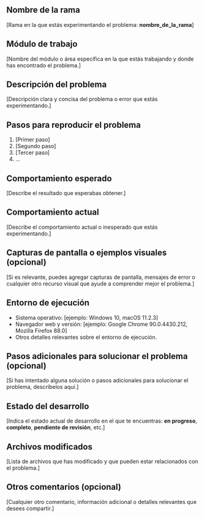 ## Nombre de la rama

[Rama en la que estás experimentando el problema: **nombre_de_la_rama**]

## Módulo de trabajo

[Nombre del módulo o área específica en la que estás trabajando y donde has encontrado el problema.]

## Descripción del problema

[Descripción clara y concisa del problema o error que estás experimentando.]

## Pasos para reproducir el problema

1. [Primer paso]
2. [Segundo paso]
3. [Tercer paso]
4. ...

## Comportamiento esperado

[Describe el resultado que esperabas obtener.]

## Comportamiento actual

[Describe el comportamiento actual o inesperado que estás experimentando.]

## Capturas de pantalla o ejemplos visuales (opcional)

[Si es relevante, puedes agregar capturas de pantalla, mensajes de error o cualquier otro recurso visual que ayude a comprender mejor el problema.]

## Entorno de ejecución

- Sistema operativo: [ejemplo: Windows 10, macOS 11.2.3]
- Navegador web y versión: [ejemplo: Google Chrome 90.0.4430.212, Mozilla Firefox 88.0]
- Otros detalles relevantes sobre el entorno de ejecución.

## Pasos adicionales para solucionar el problema (opcional)

[Si has intentado alguna solución o pasos adicionales para solucionar el problema, descríbelos aquí.]

## Estado del desarrollo

[Indica el estado actual de desarrollo en el que te encuentras: **en progreso**, **completo**, **pendiente de revisión**, etc.]

## Archivos modificados

[Lista de archivos que has modificado y que pueden estar relacionados con el problema.]

## Otros comentarios (opcional)

[Cualquier otro comentario, información adicional o detalles relevantes que desees compartir.]

